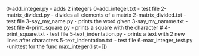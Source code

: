 0-add_integer.py - adds 2 integers 0-add_integer.txt - test file 2-matrix_divided.py - divides all elements of a matrix 2-matrix_divided.txt - test file 3-say_my_name.py - prints the word given 3-say_my_namme.txt - test file 4-print_square.py - prints a square with the character # 4-print_square.txt - test file 5-text_indentation.py - prints a text with 2 new lines after characters 5-text_indentation.txt - test file 6-max_integer_test.py -unittest for the func max_integer(list=[])
